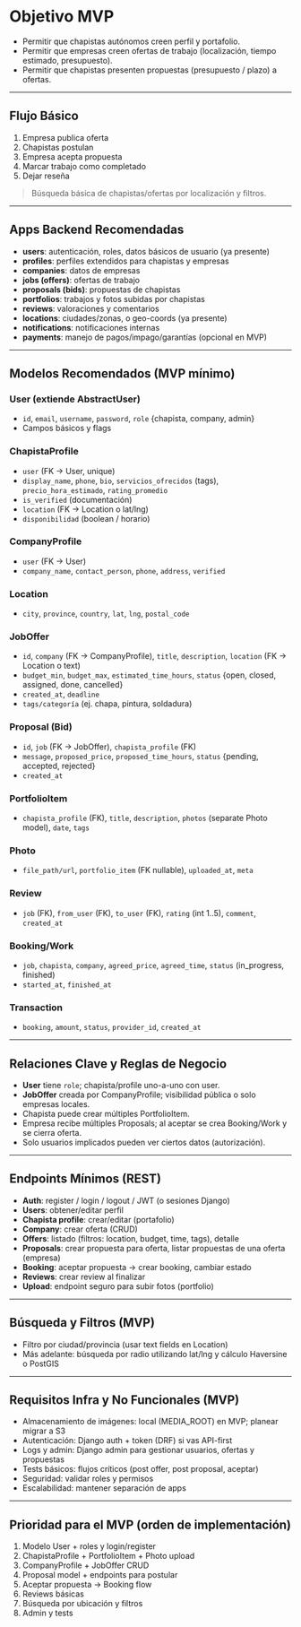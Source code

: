 # Objetivo MVP

- Permitir que chapistas autónomos creen perfil y portafolio.
- Permitir que empresas creen ofertas de trabajo (localización, tiempo estimado, presupuesto).
- Permitir que chapistas presenten propuestas (presupuesto / plazo) a ofertas.

---

## Flujo Básico

1. Empresa publica oferta
2. Chapistas postulan
3. Empresa acepta propuesta
4. Marcar trabajo como completado
5. Dejar reseña

> Búsqueda básica de chapistas/ofertas por localización y filtros.

---

## Apps Backend Recomendadas

- **users**: autenticación, roles, datos básicos de usuario (ya presente)
- **profiles**: perfiles extendidos para chapistas y empresas
- **companies**: datos de empresas
- **jobs (offers)**: ofertas de trabajo
- **proposals (bids)**: propuestas de chapistas
- **portfolios**: trabajos y fotos subidas por chapistas
- **reviews**: valoraciones y comentarios
- **locations**: ciudades/zonas, o geo-coords (ya presente)
- **notifications**: notificaciones internas
- **payments**: manejo de pagos/impago/garantías (opcional en MVP)

---

## Modelos Recomendados (MVP mínimo)

### User (extiende AbstractUser)
- `id`, `email`, `username`, `password`, `role` {chapista, company, admin}
- Campos básicos y flags

### ChapistaProfile
- `user` (FK → User, unique)
- `display_name`, `phone`, `bio`, `servicios_ofrecidos` (tags), `precio_hora_estimado`, `rating_promedio`
- `is_verified` (documentación)
- `location` (FK → Location o lat/lng)
- `disponibilidad` (boolean / horario)

### CompanyProfile
- `user` (FK → User)
- `company_name`, `contact_person`, `phone`, `address`, `verified`

### Location
- `city`, `province`, `country`, `lat`, `lng`, `postal_code`

### JobOffer
- `id`, `company` (FK → CompanyProfile), `title`, `description`, `location` (FK → Location o text)
- `budget_min`, `budget_max`, `estimated_time_hours`, `status` {open, closed, assigned, done, cancelled}
- `created_at`, `deadline`
- `tags/categoría` (ej. chapa, pintura, soldadura)

### Proposal (Bid)
- `id`, `job` (FK → JobOffer), `chapista_profile` (FK)
- `message`, `proposed_price`, `proposed_time_hours`, `status` {pending, accepted, rejected}
- `created_at`

### PortfolioItem
- `chapista_profile` (FK), `title`, `description`, `photos` (separate Photo model), `date`, `tags`

### Photo
- `file_path/url`, `portfolio_item` (FK nullable), `uploaded_at`, `meta`

### Review
- `job` (FK), `from_user` (FK), `to_user` (FK), `rating` (int 1..5), `comment`, `created_at`

### Booking/Work
- `job`, `chapista`, `company`, `agreed_price`, `agreed_time`, `status` (in_progress, finished)
- `started_at`, `finished_at`

### Transaction
- `booking`, `amount`, `status`, `provider_id`, `created_at`

---

## Relaciones Clave y Reglas de Negocio

- **User** tiene `role`; chapista/profile uno-a-uno con user.
- **JobOffer** creada por CompanyProfile; visibilidad pública o solo empresas locales.
- Chapista puede crear múltiples PortfolioItem.
- Empresa recibe múltiples Proposals; al aceptar se crea Booking/Work y se cierra oferta.
- Solo usuarios implicados pueden ver ciertos datos (autorización).

---

## Endpoints Mínimos (REST)

- **Auth**: register / login / logout / JWT (o sesiones Django)
- **Users**: obtener/editar perfil
- **Chapista profile**: crear/editar (portafolio)
- **Company**: crear oferta (CRUD)
- **Offers**: listado (filtros: location, budget, time, tags), detalle
- **Proposals**: crear propuesta para oferta, listar propuestas de una oferta (empresa)
- **Booking**: aceptar propuesta → crear booking, cambiar estado
- **Reviews**: crear review al finalizar
- **Upload**: endpoint seguro para subir fotos (portfolio)

---

## Búsqueda y Filtros (MVP)

- Filtro por ciudad/provincia (usar text fields en Location)
- Más adelante: búsqueda por radio utilizando lat/lng y cálculo Haversine o PostGIS

---

## Requisitos Infra y No Funcionales (MVP)

- Almacenamiento de imágenes: local (MEDIA_ROOT) en MVP; planear migrar a S3
- Autenticación: Django auth + token (DRF) si vas API-first
- Logs y admin: Django admin para gestionar usuarios, ofertas y propuestas
- Tests básicos: flujos críticos (post offer, post proposal, aceptar)
- Seguridad: validar roles y permisos
- Escalabilidad: mantener separación de apps

---

## Prioridad para el MVP (orden de implementación)

1. Modelo User + roles y login/register
2. ChapistaProfile + PortfolioItem + Photo upload
3. CompanyProfile + JobOffer CRUD
4. Proposal model + endpoints para postular
5. Aceptar propuesta → Booking flow
6. Reviews básicas
7. Búsqueda por ubicación y filtros
8. Admin y tests
